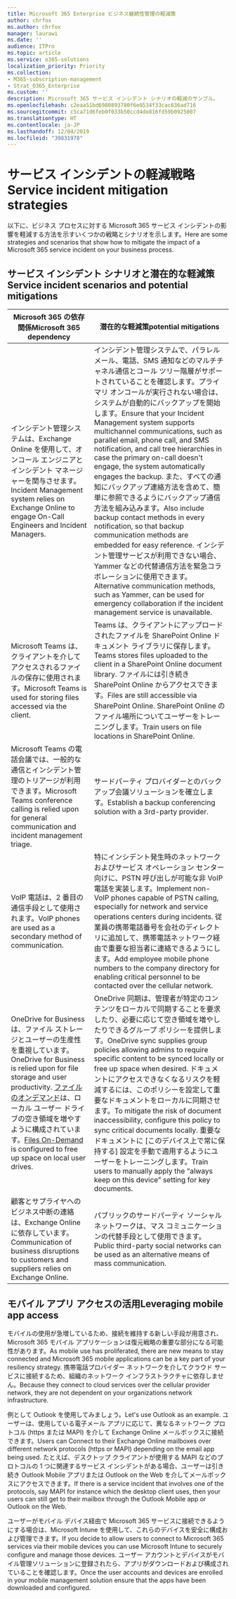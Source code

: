 ```yaml
---
title: Microsoft 365 Enterprise ビジネス継続性管理の軽減策
author: chrfox
ms.author: chrfox
manager: laurawi
ms.date: ''
audience: ITPro
ms.topic: article
ms.service: o365-solutions
localization_priority: Priority
ms.collection:
- M365-subscription-management
- Strat_O365_Enterprise
ms.custom: ''
description: Microsoft 365 サービス インシデント シナリオの軽減のサンプル。
ms.openlocfilehash: c2eaa51bd6980893780f6e0534f33cac636ad716
ms.sourcegitcommit: c5ca71d6feb0f033b50ccd4de816fd59b0925007
ms.translationtype: HT
ms.contentlocale: ja-JP
ms.lasthandoff: 12/04/2019
ms.locfileid: "39831978"
---
```

# <a name="service-incident-mitigation-strategies"></a><span data-ttu-id="7d21c-103">サービス インシデントの軽減戦略</span><span class="sxs-lookup"><span data-stu-id="7d21c-103">Service incident mitigation strategies</span></span>

<span data-ttu-id="7d21c-104">以下に、ビジネス プロセスに対する Microsoft 365 サービス インシデントの影響を軽減する方法を示すいくつかの戦略とシナリオを示します。</span><span class="sxs-lookup"><span data-stu-id="7d21c-104">Here are some strategies and scenarios that show how to mitigate the impact of a Microsoft 365 service incident on your business process.</span></span>

## <a name="service-incident-scenarios-and-potential-mitigations"></a><span data-ttu-id="7d21c-105">サービス インシデント シナリオと潜在的な軽減策</span><span class="sxs-lookup"><span data-stu-id="7d21c-105">Service incident scenarios and potential mitigations</span></span>

|<span data-ttu-id="7d21c-106">Microsoft 365 の依存関係</span><span class="sxs-lookup"><span data-stu-id="7d21c-106">Microsoft 365 dependency</span></span>|<span data-ttu-id="7d21c-107">潜在的な軽減策</span><span class="sxs-lookup"><span data-stu-id="7d21c-107">potential mitigations</span></span>|
|---------|---------|
|<span data-ttu-id="7d21c-108">インシデント管理システムは、Exchange Online を使用して、オンコール エンジニアとインシデント マネージャーを関与させます。</span><span class="sxs-lookup"><span data-stu-id="7d21c-108">Incident Management system relies on Exchange Online to engage On-Call Engineers and Incident Managers.</span></span>|<span data-ttu-id="7d21c-109">インシデント管理システムで、パラレル メール、電話、SMS 通知などのマルチチャネル通信とコール ツリー階層がサポートされていることを確認します。プライマリ オンコールが実行されない場合は、システムが自動的にバックアップを開始します。</span><span class="sxs-lookup"><span data-stu-id="7d21c-109">Ensure that your Incident Management system supports multichannel communications, such as parallel email, phone call, and SMS notification, and call tree hierarchies in case the primary on-call doesn't engage, the system automatically engages the backup.</span></span> <span data-ttu-id="7d21c-110">また、すべての通知にバックアップ連絡方法を含めて、簡単に参照できるようにバックアップ通信方法を組み込みます。</span><span class="sxs-lookup"><span data-stu-id="7d21c-110">Also include backup contact methods in every notification, so that backup communication methods are embedded for easy reference.</span></span> <span data-ttu-id="7d21c-111">インシデント管理サービスが利用できない場合、Yammer などの代替通信方法を緊急コラボレーションに使用できます。</span><span class="sxs-lookup"><span data-stu-id="7d21c-111">Alternative communication methods, such as Yammer, can be used for emergency collaboration if the incident management service is unavailable.</span></span>|
|<span data-ttu-id="7d21c-112">Microsoft Teams は、クライアントを介してアクセスされるファイルの保存に使用されます。</span><span class="sxs-lookup"><span data-stu-id="7d21c-112">Microsoft Teams is used for storing files accessed via the client.</span></span>|<span data-ttu-id="7d21c-113">Teams は、クライアントにアップロードされたファイルを SharePoint Online ドキュメント ライブラリに保存します。</span><span class="sxs-lookup"><span data-stu-id="7d21c-113">Teams stores files uploaded to the client in a SharePoint Online document library.</span></span> <span data-ttu-id="7d21c-114">ファイルには引き続き SharePoint Online からアクセスできます。</span><span class="sxs-lookup"><span data-stu-id="7d21c-114">Files are still accessible via SharePoint Online.</span></span> <span data-ttu-id="7d21c-115">SharePoint Online のファイル場所についてユーザーをトレーニングします。</span><span class="sxs-lookup"><span data-stu-id="7d21c-115">Train users on file locations in SharePoint Online.</span></span>|
|<span data-ttu-id="7d21c-116">Microsoft Teams の電話会議では、一般的な通信とインシデント管理のトリアージが利用できます。</span><span class="sxs-lookup"><span data-stu-id="7d21c-116">Microsoft Teams conference calling is relied upon for general communication and incident management triage.</span></span>|<span data-ttu-id="7d21c-117">サードパーティ プロバイダーとのバックアップ会議ソリューションを確立します。</span><span class="sxs-lookup"><span data-stu-id="7d21c-117">Establish a backup conferencing solution with a 3rd-party provider.</span></span>|
|<span data-ttu-id="7d21c-118">VoIP 電話は、2 番目の通信手段として使用されます。</span><span class="sxs-lookup"><span data-stu-id="7d21c-118">VoIP phones are used as a secondary method of communication.</span></span>|<span data-ttu-id="7d21c-119">特にインシデント発生時のネットワークおよびサービス オペレーション センター向けに、PSTN 呼び出しが可能な非 VoIP 電話を実装します。</span><span class="sxs-lookup"><span data-stu-id="7d21c-119">Implement non-VoIP phones capable of PSTN calling, especially for network and service operations centers during incidents.</span></span> <span data-ttu-id="7d21c-120">従業員の携帯電話番号を会社のディレクトリに追加して、携帯電話ネットワーク経由で重要な担当者に連絡できるようにします。</span><span class="sxs-lookup"><span data-stu-id="7d21c-120">Add employee mobile phone numbers to the company directory for enabling critical personnel to be contacted over the cellular network.</span></span>|
|<span data-ttu-id="7d21c-121">OneDrive for Business は、ファイル ストレージとユーザーの生産性を重視しています。</span><span class="sxs-lookup"><span data-stu-id="7d21c-121">OneDrive for Business is relied upon for file storage and user productivity.</span></span> <span data-ttu-id="7d21c-122">[ファイルのオンデマンド](https://techcommunity.microsoft.com/t5/Microsoft-OneDrive-Blog/OneDrive-Files-On-Demand-For-The-Enterprise/ba-p/117234)は、ローカル ユーザー ドライブの空き領域を増やすように構成されています。</span><span class="sxs-lookup"><span data-stu-id="7d21c-122">[Files On-Demand](https://techcommunity.microsoft.com/t5/Microsoft-OneDrive-Blog/OneDrive-Files-On-Demand-For-The-Enterprise/ba-p/117234) is configured to free up space on local user drives.</span></span>|<span data-ttu-id="7d21c-123">OneDrive 同期は、管理者が特定のコンテンツをローカルで同期することを要求したり、必要に応じて空き領域を増やしたりできるグループ ポリシーを提供します。</span><span class="sxs-lookup"><span data-stu-id="7d21c-123">OneDrive sync supplies group policies allowing admins to require specific content to be synced locally or free up space when desired.</span></span> <span data-ttu-id="7d21c-124">ドキュメントにアクセスできなくなるリスクを軽減するには、このポリシーを設定して重要なドキュメントをローカルに同期させます。</span><span class="sxs-lookup"><span data-stu-id="7d21c-124">To mitigate the risk of document inaccessibility, configure this policy to sync critical documents locally.</span></span> <span data-ttu-id="7d21c-125">重要なドキュメントに [このデバイス上で常に保持する] 設定を手動で適用するようにユーザーをトレーニングします。</span><span class="sxs-lookup"><span data-stu-id="7d21c-125">Train users to manually apply the “always keep on this device” setting for key documents.</span></span>|
|<span data-ttu-id="7d21c-126">顧客とサプライヤへのビジネス中断の連絡は、Exchange Online に依存しています。</span><span class="sxs-lookup"><span data-stu-id="7d21c-126">Communication of business disruptions to customers and suppliers relies on Exchange Online.</span></span>|<span data-ttu-id="7d21c-127">パブリックのサードパーティ ソーシャル ネットワークは、マス コミュニケーションの代替手段として使用できます。</span><span class="sxs-lookup"><span data-stu-id="7d21c-127">Public third-party social networks can be used as an alternative means of mass communication.</span></span>

## <a name="leveraging-mobile-app-access"></a><span data-ttu-id="7d21c-128">モバイル アプリ アクセスの活用</span><span class="sxs-lookup"><span data-stu-id="7d21c-128">Leveraging mobile app access</span></span>

<span data-ttu-id="7d21c-129">モバイルの使用が急増しているため、接続を維持する新しい手段が用意され、Microsoft 365 モバイル アプリケーションは復元戦略の重要な部分になる可能性があります。</span><span class="sxs-lookup"><span data-stu-id="7d21c-129">As mobile use has proliferated, there are new means to stay connected and Microsoft 365 mobile applications can be a key part of your resiliency strategy.</span></span> <span data-ttu-id="7d21c-130">携帯電話プロバイダー ネットワークを介してクラウド サービスに接続するため、組織のネットワーク インフラストラクチャに依存しません。</span><span class="sxs-lookup"><span data-stu-id="7d21c-130">Because they connect to cloud services over the cellular provider network, they are not dependent on your organizations network infrastructure.</span></span>

<span data-ttu-id="7d21c-131">例として Outlook を使用してみましょう。</span><span class="sxs-lookup"><span data-stu-id="7d21c-131">Let's use Outlook as an example.</span></span> <span data-ttu-id="7d21c-132">ユーザーは、使用している電子メール アプリに応じて、異なるネットワーク プロトコル (https または MAPI) を介して Exchange Online メールボックスに接続できます。</span><span class="sxs-lookup"><span data-stu-id="7d21c-132">Users can Connect to their Exchange Online mailboxes over different network protocols (https or MAPI) depending on the email app being used.</span></span> <span data-ttu-id="7d21c-133">たとえば、デスクトップ クライアントが使用する MAPI などのプロトコルの 1 つに関連するサービス インシデントがある場合、ユーザーは引き続き Outlook Mobile アプリまたは Outlook on the Web を介してメールボックスにアクセスできます。</span><span class="sxs-lookup"><span data-stu-id="7d21c-133">If there is a service incident that involves one of the protocols, say MAPI for instance which the desktop client uses, then your users can still get to their mailbox through the Outlook Mobile app or Outlook on the Web.</span></span>
  
<span data-ttu-id="7d21c-134">ユーザーがモバイル デバイス経由で Microsoft 365 サービスに接続できるようにする場合は、Microsoft Intune を使用して、これらのデバイスを安全に構成および管理できます。</span><span class="sxs-lookup"><span data-stu-id="7d21c-134">If you decide to allow users to connect to Microsoft 365 services via their mobile devices you can use Microsoft Intune to securely configure and manage those devices.</span></span> <span data-ttu-id="7d21c-135">ユーザー アカウントとデバイスがモバイル管理ソリューションに登録されたら、アプリがダウンロードおよび構成されていることを確認します。</span><span class="sxs-lookup"><span data-stu-id="7d21c-135">Once the user accounts and devices are enrolled in your mobile management solution ensure that the apps have been downloaded and configured.</span></span>
